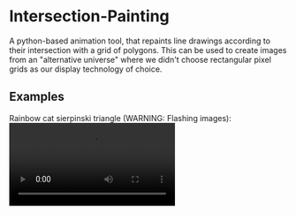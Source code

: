 # Intersection-Painting
A python-based animation tool, that repaints line drawings according to their intersection with a grid of polygons. This can be used to create images from an "alternative universe" where we didn't choose rectangular pixel grids as our display technology of choice.

## Examples
Rainbow cat sierpinski triangle (WARNING: Flashing images):
![](Examples/cat_movie.mp4)
